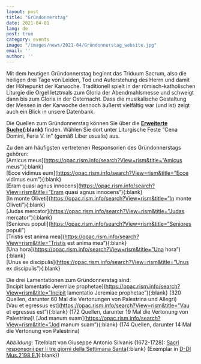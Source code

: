 ```yaml
---
layout: post
title: "Gründonnerstag"
date: 2021-04-01
lang: de
post: true
category: events
image: "/images/news/2021-04/Gründonnerstag_website.jpg"
email: ''
author: ''
---
```


Mit dem heutigen Gründonnerstag beginnt das Triduum Sacrum, also die heiligen drei Tage von Leiden, Tod und Auferstehung des Herrn und damit der Höhepunkt der Karwoche. Traditionell spielt in der römisch-katholischen Liturgie die Orgel letztmals zum Gloria der Abendmahlsmesse und schweigt dann bis zum Gloria in der Osternacht. Dass die musikalische Gestaltung der Messen in der Karwoche dennoch äußerst vielfältig war (und ist) zeigt auch ein Blick in unsere Datenbank.

Die Quellen zum Gründonnerstag können Sie über die **[Erweiterte Suche](https://opac.rism.info/metaopac/start.do?View=rism&SearchType=2&Language=de){:blank}** finden. Wählen Sie dort unter Liturgische Feste “Cena Domini, Feria V. in” (gemäß Liber usualis) aus.

Zu den am häufigsten vertretenen Responsorien des Gründonnerstags gehören:\
[Amicus meus](https://opac.rism.info/search?View=rism&title=”Amicus meus”){:blank}\
[Ecce vidimus eum](https://opac.rism.info/search?View=rism&title=”Ecce vidimus eum”){:blank}\
[Eram quasi agnus innocens](https://opac.rism.info/search?View=rism&title=”Eram quasi agnus innocens”){:blank}\
[In monte Oliveti](https://opac.rism.info/search?View=rism&title=”In monte Oliveti”){:blank}\
[Judas mercator](https://opac.rism.info/search?View=rism&title=”Judas mercator”){:blank}\
[Seniores populi](https://opac.rism.info/search?View=rism&title=”Seniores populi”)\
[Tristis est anima mea](https://opac.rism.info/search?View=rism&title=”Tristis est anima mea”){:blank}\
[Una hora](https://opac.rism.info/search?View=rism&title=”Una hora”){:blank}\
[Unus ex discipulis](https://opac.rism.info/search?View=rism&title=”Unus ex discipulis”){:blank}

Die drei Lamentationen zum Gründonnerstag sind:\
[Incipit lamentatio Jeremiae prophetae](https://opac.rism.info/search?View=rism&title=”Incipit lamentatio Jeremiae prophetae”){:blank} (320 Quellen, darunter 60 Mal die Vertonungen von Palestrina und Allegri)\
[Vau et egressus est](https://opac.rism.info/search?View=rism&title=”Vau et egressus est”){:blank} (172 Quellen, darunter 19 Mal die Vertonung von Palestrina)\ 
[Jod manum suam](https://opac.rism.info/search?View=rism&title=”Jod manum suam”){:blank} (174 Quellen, darunter 14 Mal die Vertonung von Palestrina) 

_Abbildung_: Titelblatt von Giuseppe Antonio Silvanis (1672-1728): [Sacri responsorii per li tre giorni della Settimana Santa](https://opac.rism.info/search?id=990059801&View=rism){:blank} (Exemplar in [D-Dl Mus.2198.E.1](https://digital.slub-dresden.de/werkansicht/dlf/162074/1/){:blank})
